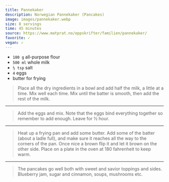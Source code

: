 ```yaml
---
title: Pannekaker
description: Norwegian Pannekaker (Pancakes)
image: images/pannekaker.webp
size: 8 servings
time: 45 minutes
source: https://www.matprat.no/oppskrifter/familien/pannekaker/
favorite: ✓
vegan: ✓
---
```


* `180 g` all-purpose flour
* `500 ml` whole milk
* `½ tsp` salt
* `4` eggs
* butter for frying

> Place all the dry ingredients in a bowl and add half the milk, a little at a time. Mix well each time. Mix until the batter is smooth, then add the rest of the milk. 

---

> Add the eggs and mix. Note that the eggs bind everything together so remember to add enough. Leave for ½ hour. 

---

> Heat up a frying pan and add some butter. Add some of the batter (about a ladle full), and make sure it reaches all the way to the corners of the pan. Once nice a brown flip it and let it brown on the other side. Place on a plate in the oven at 180 fahrenheit to keep warm.

---

> The pancakes go well both with sweet and savior toppings and sides. Blueberry jam, sugar and cinnamon, soups, mushrooms etc.